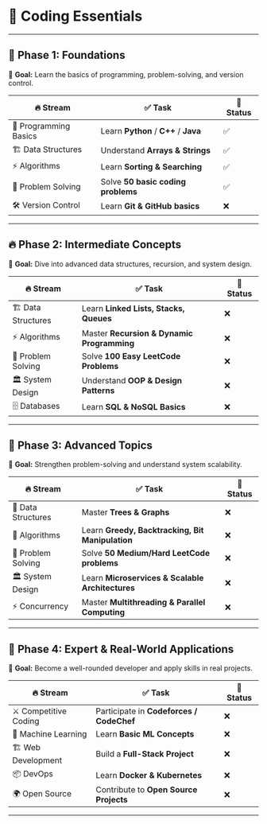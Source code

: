 # 🚀  **Coding Essentials**  

---  

## 🎯 **Phase 1: Foundations**  
📌 **Goal:** Learn the basics of programming, problem-solving, and version control.  

| 🔥 Stream         | ✅ Task | 📌 Status |
|------------------|-----------------------------|--------|
| 🎯 Programming Basics | Learn **Python** / **C++** / **Java** | ✅ |
| 🏗 Data Structures | Understand **Arrays & Strings** | ✅ |
| ⚡ Algorithms | Learn **Sorting & Searching** | ✅ |
| 🧩 Problem Solving | Solve **50 basic coding problems** | ✅ |
| 🛠 Version Control | Learn **Git & GitHub basics** | ❌ |

---

## 🔥 **Phase 2: Intermediate Concepts**  
📌 **Goal:** Dive into advanced data structures, recursion, and system design.  

| 🔥 Stream         | ✅ Task | 📌 Status |
|------------------|-----------------------------|--------|
| 🏗 Data Structures | Learn **Linked Lists, Stacks, Queues** | ❌ |
| ⚡ Algorithms | Master **Recursion & Dynamic Programming** | ❌ |
| 🧩 Problem Solving | Solve **100 Easy LeetCode Problems** | ❌ |
| 🏛 System Design | Understand **OOP & Design Patterns** | ❌ |
| 🗄 Databases | Learn **SQL & NoSQL Basics** | ❌ |

---

## 🚀 **Phase 3: Advanced Topics**  
📌 **Goal:** Strengthen problem-solving and understand system scalability.  

| 🔥 Stream         | ✅ Task | 📌 Status |
|------------------|-----------------------------|--------|
| 🌳 Data Structures | Master **Trees & Graphs** | ❌ |
| 🔢 Algorithms | Learn **Greedy, Backtracking, Bit Manipulation** | ❌ |
| 🧩 Problem Solving | Solve **50 Medium/Hard LeetCode problems** | ❌ |
| 🏛 System Design | Learn **Microservices & Scalable Architectures** | ❌ |
| ⚡ Concurrency | Master **Multithreading & Parallel Computing** | ❌ |

---

## 🎯 **Phase 4: Expert & Real-World Applications**  
📌 **Goal:** Become a well-rounded developer and apply skills in real projects.  

| 🔥 Stream         | ✅ Task | 📌 Status |
|------------------|-----------------------------|--------|
| ⚔ Competitive Coding | Participate in **Codeforces / CodeChef** | ❌ |
| 🧠 Machine Learning | Learn **Basic ML Concepts** | ❌ |
| 🏗 Web Development | Build a **Full-Stack Project** | ❌ |
| 📦 DevOps | Learn **Docker & Kubernetes** | ❌ |
| 🌍 Open Source | Contribute to **Open Source Projects** | ❌ |

---
